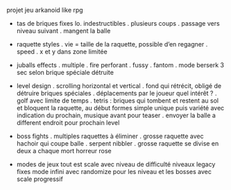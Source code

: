 projet jeu arkanoid like rpg

- tas de briques fixes
lo. indestructibles
. plusieurs coups
. passage vers niveau suivant
. mangent la balle

- raquette styles
. vie = taille de la raquette, possible d’en regagner
. speed
. x et y dans zone limitée 

- juballs effects
. multiple
. fire perforant
. fussy
. fantom
. mode berserk 3 sec selon brique spéciale détruite

- level design
. scrolling horizontal et vertical
. fond qui rétrécit, obligé de détruire briques spéciales
. déplacements par le joueur quel intérêt ?
. golf avec limite de temps
. tetris : briques qui tombent et restent au sol et bloquent la raquette, au début formes simple unique puis variété avec indication du prochain, musique avant pour teaser
. envoyer la balle a different endroit pour prochain level

- boss fights
. multiples raquettes à éliminer
. grosse raquette avec hachoir qui coupe balle
. serpent nibbler
. grosse raquette se divise en deux a chaque mort horreur rose

- modes de jeux
tout est scale avec niveau de difficulté
niveaux legacy fixes
mode infini avec randomize pour les niveau et les bosses avec scale progressif
